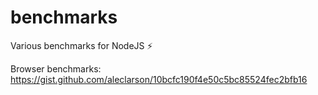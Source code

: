 # benchmarks

Various benchmarks for NodeJS ⚡️

Browser benchmarks: https://gist.github.com/aleclarson/10bcfc190f4e50c5bc85524fec2bfb16
